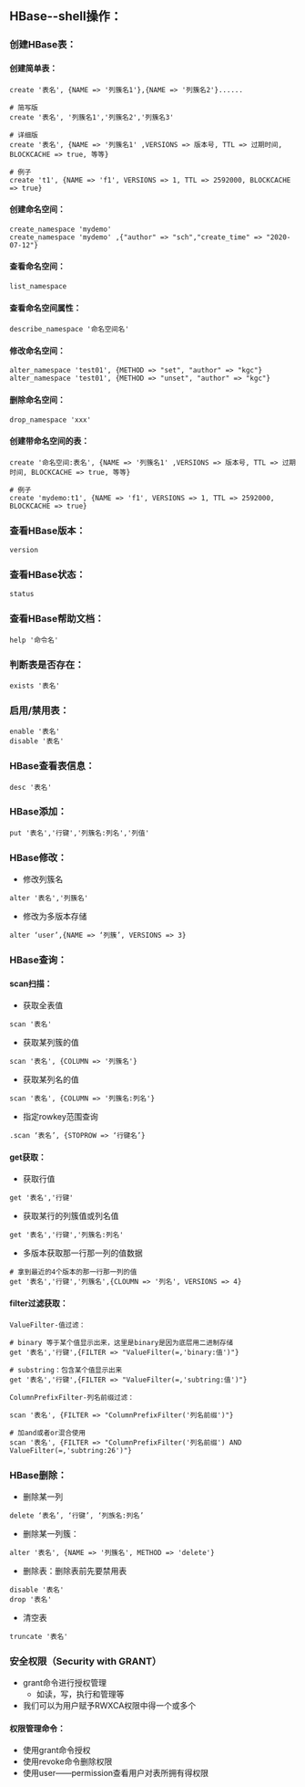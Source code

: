 ## HBase--shell操作：

### 创建HBase表：

#### 创建简单表：

```shell
create '表名', {NAME => '列簇名1'},{NAME => '列簇名2'}......

# 简写版
create '表名', '列簇名1','列簇名2','列簇名3'

# 详细版
create '表名', {NAME => '列簇名1' ,VERSIONS => 版本号, TTL => 过期时间, BLOCKCACHE => true, 等等}

# 例子
create 't1', {NAME => 'f1', VERSIONS => 1, TTL => 2592000, BLOCKCACHE => true}
```

#### 

#### 创建命名空间：

```shell
create_namespace 'mydemo'
create_namespace 'mydemo' ,{"author" => "sch","create_time" => "2020-07-12"}
```

#### 查看命名空间：

```shell
list_namespace
```

#### 查看命名空间属性：

```shell
describe_namespace '命名空间名'
```

#### 修改命名空间：

```shell
alter_namespace 'test01', {METHOD => "set", "author" => "kgc"}
alter_namespace 'test01', {METHOD => "unset", "author" => "kgc"}
```

#### 删除命名空间：

```shell
drop_namespace 'xxx'
```



#### 创建带命名空间的表：

```shell
create '命名空间:表名', {NAME => '列簇名1' ,VERSIONS => 版本号, TTL => 过期时间, BLOCKCACHE => true, 等等}

# 例子
create 'mydemo:t1', {NAME => 'f1', VERSIONS => 1, TTL => 2592000, BLOCKCACHE => true}
```



### 查看HBase版本：

```shell
version
```

### 查看HBase状态：

```shell
status
```

### 查看HBase帮助文档：

```shell
help '命令名'
```

### 判断表是否存在：

```shell
exists '表名'
```

### 启用/禁用表：

```shell
enable '表名'
disable '表名'
```



### HBase查看表信息：

```shell
desc '表名'
```



### HBase添加：

```shell
put '表名','行键','列簇名:列名','列值'
```



### HBase修改：

- 修改列簇名

```shell
alter '表名','列簇名'
```

- 修改为多版本存储

```shell
alter ‘user’,{NAME => ‘列簇’, VERSIONS => 3}
```



### HBase查询：

#### scan扫描：

- 获取全表值

```shell
scan '表名'
```

- 获取某列簇的值

```shell
scan '表名', {COLUMN => '列簇名'}
```

- 获取某列名的值

```shell
scan '表名', {COLUMN => '列簇名:列名'}
```

- 指定rowkey范围查询

```shell
.scan ‘表名’, {STOPROW => ‘行键名’}
```



#### get获取：

- 获取行值

```shell
get '表名','行键'
```

- 获取某行的列簇值或列名值

```shell
get '表名','行键','列簇名:列名'
```

- 多版本获取那一行那一列的值数据

```shell
# 拿到最近的4个版本的那一行那一列的值
get '表名','行键','列簇名',{CLOUMN => '列名', VERSIONS => 4}
```



#### filter过滤获取：

`ValueFilter-值过滤：`

```shell
# binary 等于某个值显示出来，这里是binary是因为底层用二进制存储
get '表名','行键',{FILTER => "ValueFilter(=,'binary:值')"}

# substring：包含某个值显示出来
get '表名','行键',{FILTER => "ValueFilter(=,'subtring:值')"}
```

`ColumnPrefixFilter-列名前缀过滤：`

```shell
scan '表名', {FILTER => "ColumnPrefixFilter('列名前缀')"}

# 加and或者or混合使用
scan '表名', {FILTER => "ColumnPrefixFilter('列名前缀') AND ValueFilter(=,'subtring:26')"}
```



### HBase删除：

- 删除某一列

```shell
delete ‘表名’, ‘行键’, ‘列族名:列名’
```

- 删除某一列簇：

```shell
alter '表名', {NAME => '列簇名', METHOD => 'delete'}
```

- 删除表：删除表前先要禁用表

```shell
disable '表名'
drop '表名'
```

- 清空表

```shell
truncate '表名'
```



### 安全权限（Security with GRANT）

- grant命令进行授权管理
  - 如读，写，执行和管理等
- 我们可以为用户赋予RWXCA权限中得一个或多个

#### 权限管理命令：

- 使用grant命令授权
- 使用revoke命令删除权限
- 使用user——permission查看用户对表所拥有得权限